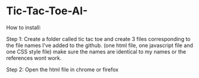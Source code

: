 # Tic-Tac-Toe-AI-

How to install: 

Step 1: 
Create a folder called tic tac toe and create 3 files corresponding to the file names I've added to the github. (one html file, one javascript file and one CSS style file) make sure the names are identical to my names or the references wont work. 

Step 2:
Open the html file in chrome or firefox 
